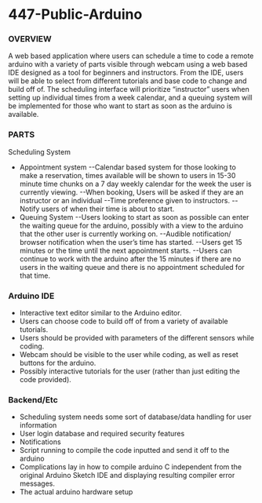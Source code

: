 # 447-Public-Arduino

### OVERVIEW
A web based application where users can schedule a time to code a remote arduino with a variety of parts visible through webcam using a web based IDE designed as a tool for beginners and instructors. From the IDE, users will be able to select from different tutorials and base code to change and build off of. The scheduling interface will prioritize “instructor” users when setting up individual times from a week calendar, and a queuing system will be implemented for those who want to start as soon as the arduino is available.
### PARTS
Scheduling System
- Appointment system
 --Calendar based system for those looking to make a reservation, times available will be shown to users in 15-30 minute time chunks on a 7 day weekly calendar for the week the user is currently viewing. 
 --When booking, Users will be asked if they are an instructor or an individual
 --Time preference given to instructors.
 --Notify users of when their time is about to start.
- Queuing System
 --Users looking to start as soon as possible can enter the waiting queue for the arduino, possibly with a view to the arduino that the other user is currently working on.
 --Audible notification/ browser notification when the user’s time has started.
 --Users get 15 minutes or the time until the next appointment starts.
 --Users can continue to work with the arduino after the 15 minutes if there are no users in the waiting queue and there is no appointment scheduled for that time. 

### Arduino IDE
- Interactive text editor similar to the Arduino editor.
- Users can choose code to build off of from a variety of available tutorials. 
- Users should be provided with parameters of the different sensors while coding. 
- Webcam should be visible to the user while coding, as well as reset buttons for the arduino.
- Possibly interactive tutorials for the user (rather than just editing the code provided).
### Backend/Etc
- Scheduling system needs some sort of database/data handling for user information
- User login database and required security features
- Notifications
- Script running to compile the code inputted and send it off to the arduino
- Complications lay in how to compile arduino C independent from the original Arduino Sketch IDE and displaying resulting compiler error messages.
- The actual arduino hardware setup
